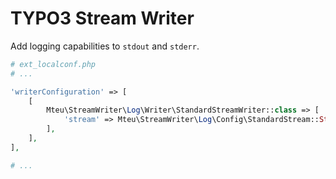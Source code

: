 # TYPO3 Stream Writer
Add logging capabilities to `stdout` and `stderr`.

```php
# ext_localconf.php
# ...

'writerConfiguration' => [
    [
        Mteu\StreamWriter\Log\Writer\StandardStreamWriter::class => [
            'stream' => Mteu\StreamWriter\Log\Config\StandardStream::StdErr,
        ],
    ],
],

# ...
```
